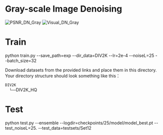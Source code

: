 # Gray-scale Image Denoising 
![PSNR_DN_Gray](/Figs/PSNR_SSIM_dn_gray.PNG)
![Visual_DN_Gray](/Figs/vis_SSIM_dn_gray.PNG)
# Train
python train.py --save_path=exp --dir_data=DIV2K --lr=2e-4 --noiseL=25 --batch_size=32

Download datasets from the provided links and place them in this directory. Your directory structure should look something like this：

`DIV2K` <br/>
  `└──`DIV2K_HQ <br/>

# Test
python test.py --ensemble --logdir=checkpoints/25/model/model_best.pt --test_noiseL=25. --test_data=testsets/Set12
